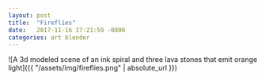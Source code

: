 ```yaml
---
layout: post
title:  "Fireflies"
date:   2017-11-16 17:21:59 -0800
categories: art blender
---
```


![A 3d modeled scene of an ink spiral and three lava stones that emit orange light]({{ "/assets/img/fireflies.png" | absolute_url }})
